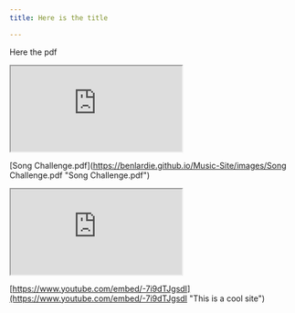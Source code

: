 ```yaml
---
title: Here is the title

---
```

Here the pdf

<div class='iframe-container'> <iframe class='iframe' src="https://benlardie.github.io/Music-Site/images/Songtest.pdf" allowfullscreen></iframe> </div>

[Song Challenge.pdf](https://benlardie.github.io/Music-Site/images/Song Challenge.pdf "Song Challenge.pdf")

<div class='iframe-container'>
<iframe class='iframe' src="https://www.youtube.com/embed/-7i9dTJgsdI" allowfullscreen></iframe>
</div>

[https://www.youtube.com/embed/-7i9dTJgsdI](https://www.youtube.com/embed/-7i9dTJgsdI "This is a cool site")